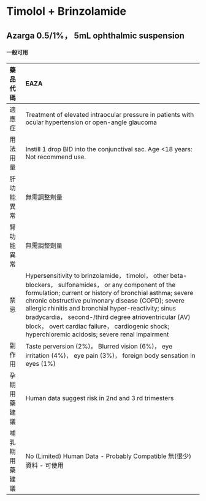 # Timolol + Brinzolamide

## Azarga 0.5/1%， 5mL ophthalmic suspension

#### 一般可用

| 藥品代碼       | EAZA                                                                                                                                                                                                                                                                                                                                                                                                                                            |
|:---------------|:------------------------------------------------------------------------------------------------------------------------------------------------------------------------------------------------------------------------------------------------------------------------------------------------------------------------------------------------------------------------------------------------------------------------------------------------|
| 適應症         | Treatment of elevated intraocular pressure in patients with ocular hypertension or open-angle glaucoma                                                                                                                                                                                                                                                                                                                                          |
| 用法用量       | Instill 1 drop BID into the conjunctival sac. Age <18 years: Not recommend use.                                                                                                                                                                                                                                                                                                                                                                 |
| 肝功能異常     | 無需調整劑量                                                                                                                                                                                                                                                                                                                                                                                                                                    |
| 腎功能異常     | 無需調整劑量                                                                                                                                                                                                                                                                                                                                                                                                                                    |
| 禁忌           | Hypersensitivity to brinzolamide， timolol， other beta-blockers， sulfonamides， or any component of the formulation; current or history of bronchial asthma; severe chronic obstructive pulmonary disease (COPD); severe allergic rhinitis and bronchial hyper-reactivity; sinus bradycardia， second-/third degree atrioventricular (AV) block， overt cardiac failure， cardiogenic shock; hyperchloremic acidosis; severe renal impairment |
| 副作用         | Taste perversion (2%)， Blurred vision (6%)， eye irritation (4%)， eye pain (3%)， foreign body sensation in eyes (1%)                                                                                                                                                                                                                                                                                                                         |
| 孕期用藥建議   | Human data suggest risk in 2nd and 3 rd trimesters                                                                                                                                                                                                                                                                                                                                                                                              |
| 哺乳期用藥建議 | No (Limited) Human Data - Probably Compatible 無(很少)資料 - 可使用                                                                                                                                                                                                                                                                                                                                                                             |

